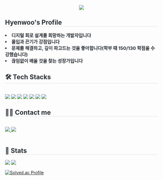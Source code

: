 <div align= "center">
    <img src="https://capsule-render.vercel.app/api?type=soft&color=gradient&height=120&text=Hyenwoo's%20Profile&animation=&fontColor=000000&fontSize=70" />
    </div>
    <div style="text-align: left;"> 
    <h2 style="border-bottom: 1px solid #d8dee4; color: #282d33;"> Hyenwoo's Profile </h2>  
    <div style="font-weight: 700; font-size: 15px; text-align: left; color: #282d33;"> <li> 디지털 회로 설계를 희망하는 개발자입니다</li><li> 몰입과 끈기가 강점입니다</li><li> 문제를 해결하고, 깊이 파고드는 것을 좋아합니다(학부 때 150/130 학점을 수강했습니다)</li><li> 끊임없이 배울 것을 찾는 성장가입니다 </div> 
    </div>
    <div style="text-align: left;">
    <h2 style="border-bottom: 1px solid #d8dee4; color: #282d33;"> 🛠️ Tech Stacks </h2> <br> 
    <div style="margin: ; text-align: left;" "text-align: left;"> <img src="https://img.shields.io/badge/C-A8B9CC?style=for-the-badge&logo=C&logoColor=white">
          <img src="https://img.shields.io/badge/Github-181717?style=for-the-badge&logo=Github&logoColor=white">
          <img src="https://img.shields.io/badge/Git-F05032?style=for-the-badge&logo=Git&logoColor=white">
          <img src="https://img.shields.io/badge/Linux-FCC624?style=for-the-badge&logo=Linux&logoColor=white">
          <img src="https://img.shields.io/badge/Matlab-0076a8?style=for-the-badge&logo=Matlab&logoColor=white">
          <img src="https://img.shields.io/badge/Verilog-33FF33?style=for-the-badge&logo=Verilog&logoColor=white">
          <img src="https://img.shields.io/badge/SystemVerilog-66B2FF?style=for-the-badge&logo=SystemVerilog&logoColor=white">
          <br/></div>
    </div>
    <div style="text-align: left;">
    <h2 style="border-bottom: 1px solid #d8dee4; color: #282d33;"> 🧑‍💻 Contact me </h2> <br> 
    <div style="text-align: left;"> <a href=https://velog.io/@clover828/posts> <img src="https://img.shields.io/badge/Velog-20C997?style=for-the-badge&logo=Velog&logoColor=white&link=https://velog.io/@clover828/posts"> </a>
         <a href=mailto:inmangsilgong88@gmail.com> <img src="https://img.shields.io/badge/Gmail-EA4335?style=for-the-badge&logo=Gmail&logoColor=white&link=mailto:inmangsilgong88@gmail.com"> </a>
          </div>  <br> 
    <div style="text-align: left;">  </div> 
    </div>
    <div style="text-align: left;"> 
    <h2 style="border-bottom: 1px solid #d8dee4; color: #282d33;"> 🏅 Stats </h2> <div style="text-align: left;"> <img src="https://github-readme-stats.vercel.app/api?username=drgn88&bg_color=180,000000,&title_color=000000&text_color=000000"
         /> <img src="https://github-readme-stats.vercel.app/api/top-langs/?username=drgn88&layout=compact&bg_color=180,000000,&title_color=000000&text_color=000000"
          /> </div> 
    </div>
    

[![Solved.ac Profile](http://mazassumnida.wtf/api/v2/generate_badge?boj=drgn88)](https://solved.ac/drgn88/)

